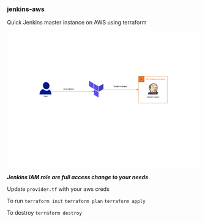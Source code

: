 ### jenkins-aws
Quick Jenkins master instance on AWS using terraform

![test](aws-jenkins-master.png)

***Jenkins IAM role are full access change to your needs***

Update ```provider.tf``` with your aws creds

To run ```terraform init``` ```terraform plan``` ```terraform apply```

To destroy ```terraform destroy```


